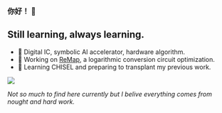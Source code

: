 ### 你好！ 👋

## Still learning, always learning. 

- 🔬 Digital IC, symbolic AI accelerator, hardware algorithm. 
- 🔨 Working on [ReMap](https://github.com/yanjyang/ReMap), a logarithmic conversion circuit optimization. 
- 🌱 Learning CHISEL and preparing to transplant my previous work. 

![](https://github-readme-stats.vercel.app/api?username=yanjyang&theme=dark)

*Not so much to find here currently but I belive everything comes from nought and hard work.*

